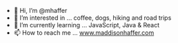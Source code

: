 - 👋 Hi, I’m @mhaffer
- 👀 I’m interested in ... coffee, dogs, hiking and road trips
- 🌱 I’m currently learning ... JavaScript, Java & React
- 📫 How to reach me ... www.maddisonhaffer.com

<!---
mhaffer/mhaffer is a ✨ special ✨ repository because its `README.md` (this file) appears on your GitHub profile.
You can click the Preview link to take a look at your changes.
--->
